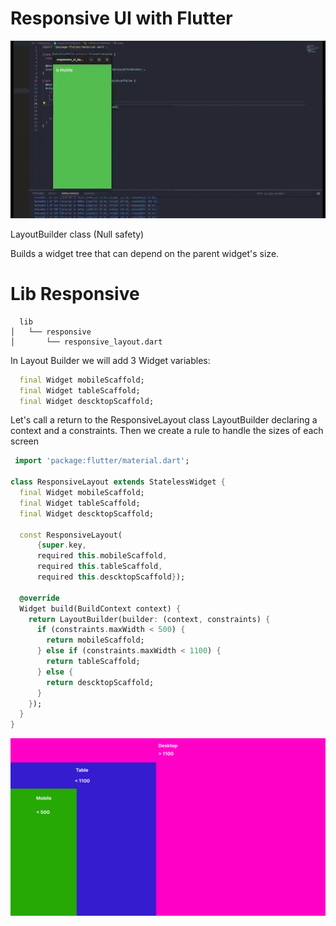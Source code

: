 # Responsive UI with Flutter


<p align="center"><img src="https://github.com/iBy3l/responsive_ui_dashboard/blob/master/RESPONSIVE.gif"></p>

LayoutBuilder class (Null safety)

Builds a widget tree that can depend on the parent widget's size. 

# Lib Responsive
``` 
  lib
│   └── responsive
│       └── responsive_layout.dart
```
 In Layout Builder we will add 3 Widget variables:
 
``` dart
  final Widget mobileScaffold;
  final Widget tableScaffold;
  final Widget descktopScaffold;
```
Let's call a return to the ResponsiveLayout class
LayoutBuilder declaring a context and a constraints.
Then we create a rule to handle the sizes of each screen

``` dart
 import 'package:flutter/material.dart';

class ResponsiveLayout extends StatelessWidget {
  final Widget mobileScaffold;
  final Widget tableScaffold;
  final Widget descktopScaffold;

  const ResponsiveLayout(
      {super.key,
      required this.mobileScaffold,
      required this.tableScaffold,
      required this.descktopScaffold});

  @override
  Widget build(BuildContext context) {
    return LayoutBuilder(builder: (context, constraints) {
      if (constraints.maxWidth < 500) {
        return mobileScaffold;
      } else if (constraints.maxWidth < 1100) {
        return tableScaffold;
      } else {
        return descktopScaffold;
      }
    });
  }
}

```
<p align="center"><img src="https://github.com/iBy3l/responsive_ui_dashboard/blob/master/RESPONSIVE%20W.png"></p>




